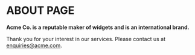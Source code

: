 # ABOUT PAGE

**Acme Co. is a reputable maker of widgets and is an international brand.**

Thank you for your interest in our services. Please contact us at enquiries@acme.com.
